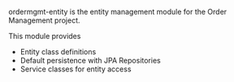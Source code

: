 ordermgmt-entity is the entity management module for the Order Management project.

This module provides
- Entity class definitions
- Default persistence with JPA Repositories
- Service classes for entity access